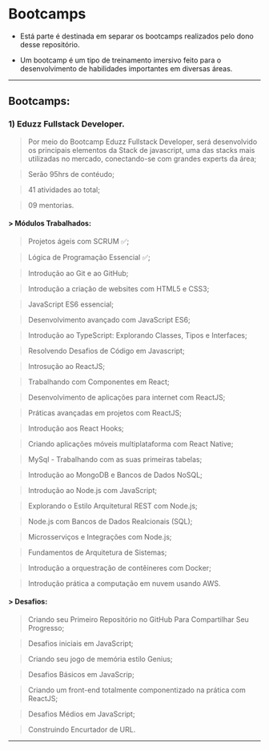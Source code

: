# Bootcamps

* Está parte é destinada em separar os bootcamps realizados pelo dono desse repositório.

* Um bootcamp é um tipo de treinamento imersivo feito para o desenvolvimento de habilidades importantes em diversas áreas.

--------------------------------------------------------------
## Bootcamps:


### 1) Eduzz Fullstack Developer.

> Por meio do Bootcamp Eduzz Fullstack Developer, será desenvolvido os principais elementos da Stack de javascript, uma das stacks mais utilizadas no mercado, conectando-se com grandes experts da área;

> Serão 95hrs de contéudo;

> 41 atividades ao total;

> 09 mentorias.

#### > Módulos Trabalhados:

> Projetos ágeis com SCRUM ✅;

> Lógica de Programação Essencial ✅;

> Introdução ao Git e ao GitHub;

> Introdução a criação de websites com HTML5 e CSS3;

> JavaScript ES6 essencial;

> Desenvolvimento avançado com JavaScript ES6;

> Introdução ao TypeScript: Explorando Classes, Tipos e Interfaces;

> Resolvendo Desafios de Código em Javascript;

> Introsução ao ReactJS;

> Trabalhando com Componentes em React;

> Desenvolvimento de aplicações para internet com ReactJS;

> Práticas avançadas em projetos com ReactJS;

> Introdução aos React Hooks; 

> Criando aplicações móveis multiplataforma com React Native;

> MySql - Trabalhando com as suas primeiras tabelas;

> Introdução ao MongoDB e Bancos de Dados NoSQL;

> Introdução ao Node.js com JavaScript;

> Explorando o Estilo Arquitetural REST com Node.js;

> Node.js com Bancos de Dados Realcionais (SQL);

> Microsserviços e Integrações com Node.js; 

> Fundamentos de Arquitetura de Sistemas;

> Introdução a orquestração de contêineres com Docker;

> Introdução prática a computação em nuvem usando AWS.  


#### > Desafios:

> Criando seu Primeiro Repositório no GitHub Para Compartilhar Seu Progresso;

> Desafios iniciais em JavaScript;

> Criando seu jogo de memória estilo Genius;

> Desafios Básicos em JavaScrip;

> Criando um front-end totalmente componentizado na prática com ReactJS;

> Desafios Médios em JavaScript;

> Construindo Encurtador de URL.
  
 

--------------------------------------------------------------

